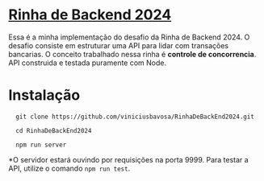 # [Rinha de Backend 2024](https://github.com/zanfranceschi/rinha-de-backend-2024-q1)

Essa é a minha implementação do desafio da Rinha de Backend 2024. O desafio consiste em estruturar uma API para lidar com transações bancarias. O conceito trabalhado nessa rinha é **controle de concorrencia**. API construida e testada puramente com Node.

# Instalação

```
  git clone https://github.com/viniciusbavosa/RinhaDeBackEnd2024.git

  cd RinhaDeBackEnd2024

  npm run server
```

\*O servidor estará ouvindo por requisições na porta 9999. Para testar a API, utilize o comando `npm run test`.
